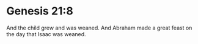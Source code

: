 # Genesis 21:8

And the child grew and was weaned. And Abraham made a great feast on the day that Isaac was weaned.

